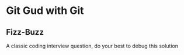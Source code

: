 # Git Gud with Git #

## Fizz-Buzz ##

A classic coding interview question, do your best to debug this solution
